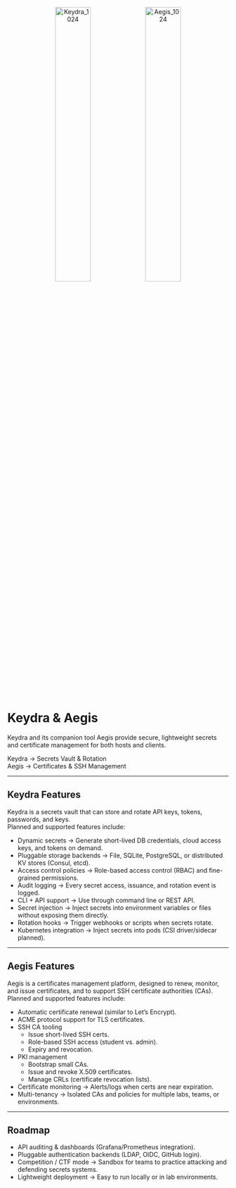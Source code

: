 <p align="center">
  <img src="https://github.com/user-attachments/assets/eff841b4-b4d6-4b7f-8226-1e6c318ddfaa" alt="Keydra_1024" width="40%" />
  <img src="https://github.com/user-attachments/assets/189fb8a6-e981-40d3-a9da-2acc889e6394" alt="Aegis_1024" width="40%" />
</p>

# Keydra & Aegis

Keydra and its companion tool Aegis provide secure, lightweight secrets and certificate management for both hosts and clients.

Keydra → Secrets Vault & Rotation  
Aegis → Certificates & SSH Management

---

## Keydra Features
Keydra is a secrets vault that can store and rotate API keys, tokens, passwords, and keys.  
Planned and supported features include:  
- Dynamic secrets → Generate short-lived DB credentials, cloud access keys, and tokens on demand.  
- Pluggable storage backends → File, SQLite, PostgreSQL, or distributed KV stores (Consul, etcd).  
- Access control policies → Role-based access control (RBAC) and fine-grained permissions.  
- Audit logging → Every secret access, issuance, and rotation event is logged.  
- CLI + API support → Use through command line or REST API.  
- Secret injection → Inject secrets into environment variables or files without exposing them directly.  
- Rotation hooks → Trigger webhooks or scripts when secrets rotate.  
- Kubernetes integration → Inject secrets into pods (CSI driver/sidecar planned).  

---

## Aegis Features
Aegis is a certificates management platform, designed to renew, monitor, and issue certificates, and to support SSH certificate authorities (CAs).  
Planned and supported features include:  
- Automatic certificate renewal (similar to Let’s Encrypt).  
- ACME protocol support for TLS certificates.  
- SSH CA tooling  
  - Issue short-lived SSH certs.  
  - Role-based SSH access (student vs. admin).  
  - Expiry and revocation.  
- PKI management  
  - Bootstrap small CAs.  
  - Issue and revoke X.509 certificates.  
  - Manage CRLs (certificate revocation lists).  
- Certificate monitoring → Alerts/logs when certs are near expiration.  
- Multi-tenancy → Isolated CAs and policies for multiple labs, teams, or environments.  

---

## Roadmap
- API auditing & dashboards (Grafana/Prometheus integration).  
- Pluggable authentication backends (LDAP, OIDC, GitHub login).  
- Competition / CTF mode → Sandbox for teams to practice attacking and defending secrets systems.  
- Lightweight deployment → Easy to run locally or in lab environments.
